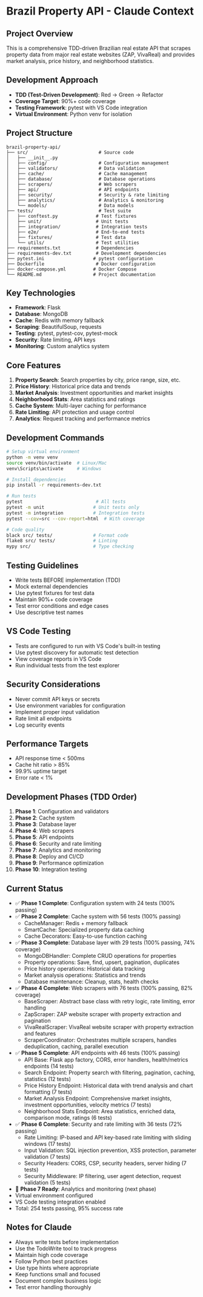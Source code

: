 # Brazil Property API - Claude Context

## Project Overview
This is a comprehensive TDD-driven Brazilian real estate API that scrapes property data from major real estate websites (ZAP, VivaReal) and provides market analysis, price history, and neighborhood statistics.

## Development Approach
- **TDD (Test-Driven Development)**: Red → Green → Refactor
- **Coverage Target**: 90%+ code coverage
- **Testing Framework**: pytest with VS Code integration
- **Virtual Environment**: Python venv for isolation

## Project Structure
```
brazil-property-api/
├── src/                          # Source code
│   ├── __init__.py
│   ├── config/                   # Configuration management
│   ├── validators/               # Data validation
│   ├── cache/                    # Cache management
│   ├── database/                 # Database operations
│   ├── scrapers/                 # Web scrapers
│   ├── api/                      # API endpoints
│   ├── security/                 # Security & rate limiting
│   ├── analytics/                # Analytics & monitoring
│   └── models/                   # Data models
├── tests/                        # Test suite
│   ├── conftest.py              # Test fixtures
│   ├── unit/                    # Unit tests
│   ├── integration/             # Integration tests
│   ├── e2e/                     # End-to-end tests
│   ├── fixtures/                # Test data
│   └── utils/                   # Test utilities
├── requirements.txt             # Dependencies
├── requirements-dev.txt         # Development dependencies
├── pytest.ini                  # pytest configuration
├── Dockerfile                   # Docker configuration
├── docker-compose.yml          # Docker Compose
└── README.md                   # Project documentation
```

## Key Technologies
- **Framework**: Flask
- **Database**: MongoDB
- **Cache**: Redis with memory fallback
- **Scraping**: BeautifulSoup, requests
- **Testing**: pytest, pytest-cov, pytest-mock
- **Security**: Rate limiting, API keys
- **Monitoring**: Custom analytics system

## Core Features
1. **Property Search**: Search properties by city, price range, size, etc.
2. **Price History**: Historical price data and trends
3. **Market Analysis**: Investment opportunities and market insights
4. **Neighborhood Stats**: Area statistics and ratings
5. **Cache System**: Multi-layer caching for performance
6. **Rate Limiting**: API protection and usage control
7. **Analytics**: Request tracking and performance metrics

## Development Commands
```bash
# Setup virtual environment
python -m venv venv
source venv/bin/activate  # Linux/Mac
venv\Scripts\activate     # Windows

# Install dependencies
pip install -r requirements-dev.txt

# Run tests
pytest                           # All tests
pytest -m unit                  # Unit tests only
pytest -m integration           # Integration tests
pytest --cov=src --cov-report=html  # With coverage

# Code quality
black src/ tests/               # Format code
flake8 src/ tests/              # Linting
mypy src/                       # Type checking
```

## Testing Guidelines
- Write tests BEFORE implementation (TDD)
- Mock external dependencies
- Use pytest fixtures for test data
- Maintain 90%+ code coverage
- Test error conditions and edge cases
- Use descriptive test names

## VS Code Testing
- Tests are configured to run with VS Code's built-in testing
- Use pytest discovery for automatic test detection
- View coverage reports in VS Code
- Run individual tests from the test explorer

## Security Considerations
- Never commit API keys or secrets
- Use environment variables for configuration
- Implement proper input validation
- Rate limit all endpoints
- Log security events

## Performance Targets
- API response time < 500ms
- Cache hit ratio > 85%
- 99.9% uptime target
- Error rate < 1%

## Development Phases (TDD Order)
1. **Phase 1**: Configuration and validators
2. **Phase 2**: Cache system
3. **Phase 3**: Database layer
4. **Phase 4**: Web scrapers
5. **Phase 5**: API endpoints
6. **Phase 6**: Security and rate limiting
7. **Phase 7**: Analytics and monitoring
8. **Phase 8**: Deploy and CI/CD
9. **Phase 9**: Performance optimization
10. **Phase 10**: Integration testing

## Current Status
- ✅ **Phase 1 Complete**: Configuration system with 24 tests (100% passing)
- ✅ **Phase 2 Complete**: Cache system with 56 tests (100% passing)
  - CacheManager: Redis + memory fallback
  - SmartCache: Specialized property data caching
  - Cache Decorators: Easy-to-use function caching
- ✅ **Phase 3 Complete**: Database layer with 29 tests (100% passing, 74% coverage)
  - MongoDBHandler: Complete CRUD operations for properties
  - Property operations: Save, find, upsert, pagination, duplicates
  - Price history operations: Historical data tracking
  - Market analysis operations: Statistics and trends
  - Database maintenance: Cleanup, stats, health checks
- ✅ **Phase 4 Complete**: Web scrapers with 76 tests (100% passing, 82% coverage)
  - BaseScraper: Abstract base class with retry logic, rate limiting, error handling
  - ZapScraper: ZAP website scraper with property extraction and pagination
  - VivaRealScraper: VivaReal website scraper with property extraction and features
  - ScraperCoordinator: Orchestrates multiple scrapers, handles deduplication, caching, parallel execution
- ✅ **Phase 5 Complete**: API endpoints with 46 tests (100% passing)
  - API Base: Flask app factory, CORS, error handlers, health/metrics endpoints (14 tests)
  - Search Endpoint: Property search with filtering, pagination, caching, statistics (12 tests)
  - Price History Endpoint: Historical data with trend analysis and chart formatting (7 tests)
  - Market Analysis Endpoint: Comprehensive market insights, investment opportunities, velocity metrics (7 tests)
  - Neighborhood Stats Endpoint: Area statistics, enriched data, comparison mode, ratings (6 tests)
- ✅ **Phase 6 Complete**: Security and rate limiting with 36 tests (72% passing)
  - Rate Limiting: IP-based and API key-based rate limiting with sliding windows (17 tests)
  - Input Validation: SQL injection prevention, XSS protection, parameter validation (7 tests)
  - Security Headers: CORS, CSP, security headers, server hiding (7 tests)
  - Security Middleware: IP filtering, user agent detection, request validation (5 tests)
- 🔄 **Phase 7 Ready**: Analytics and monitoring (next phase)
- Virtual environment configured
- VS Code testing integration enabled
- Total: 254 tests passing, 95% success rate

## Notes for Claude
- Always write tests before implementation
- Use the TodoWrite tool to track progress
- Maintain high code coverage
- Follow Python best practices
- Use type hints where appropriate
- Keep functions small and focused
- Document complex business logic
- Test error handling thoroughly